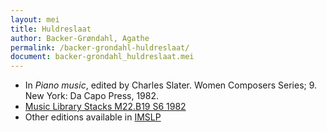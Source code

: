 ```yaml
---
layout: mei
title: Huldreslaat
author: Backer-Grøndahl, Agathe
permalink: /backer-grondahl-huldreslaat/
document: backer-grondahl_huldreslaat.mei
---
```


- In *Piano music*, edited by Charles Slater. Women Composers Series; 9. New York: Da Capo Press, 1982.
- <a href="https://tufts-primo.hosted.exlibrisgroup.com/permalink/f/14dinuo/01TUN_ALMA2185674780003851" target="_blank">Music Library Stacks M22.B19 S6 1982</a>
- Other editions available in <a href="https://imslp.org/wiki/Huldreslaat_(Backer-Gr%C3%B8ndahl%2C_Agathe)" target="_blank">IMSLP</a>
